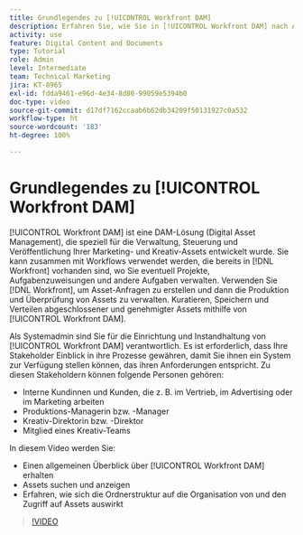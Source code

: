 ```yaml
---
title: Grundlegendes zu [!UICONTROL Workfront DAM]
description: Erfahren Sie, wie Sie in [!UICONTROL Workfront DAM] nach Assets suchen und diese anzeigen, und untersuchen Sie, wie die Ordnerstruktur die Organisation von Assets und den Zugriff auf sie beeinflusst.
activity: use
feature: Digital Content and Documents
type: Tutorial
role: Admin
level: Intermediate
team: Technical Marketing
jira: KT-8965
exl-id: fdda9461-e96d-4e34-8d80-99059e5394b0
doc-type: video
source-git-commit: d17df7162ccaab6b62db34209f50131927c0a532
workflow-type: ht
source-wordcount: '183'
ht-degree: 100%

---
```


# Grundlegendes zu [!UICONTROL Workfront DAM]

[!UICONTROL Workfront DAM] ist eine DAM-Lösung (Digital Asset Management), die speziell für die Verwaltung, Steuerung und Veröffentlichung Ihrer Marketing- und Kreativ-Assets entwickelt wurde. Sie kann zusammen mit Workflows verwendet werden, die bereits in [!DNL Workfront] vorhanden sind, wo Sie eventuell Projekte, Aufgabenzuweisungen und andere Aufgaben verwalten. Verwenden Sie [!DNL Workfront], um Asset-Anfragen zu erstellen und dann die Produktion und Überprüfung von Assets zu verwalten. Kuratieren, Speichern und Verteilen abgeschlossener und genehmigter Assets mithilfe von [!UICONTROL Workfront DAM].


Als Systemadmin sind Sie für die Einrichtung und Instandhaltung von [!UICONTROL Workfront DAM] verantwortlich. Es ist erforderlich, dass Ihre Stakeholder Einblick in ihre Prozesse gewähren, damit Sie ihnen ein System zur Verfügung stellen können, das ihren Anforderungen entspricht. Zu diesen Stakeholdern können folgende Personen gehören:

* Interne Kundinnen und Kunden, die z. B. im Vertrieb, im Advertising oder im Marketing arbeiten
* Produktions-Managerin bzw. -Manager
* Kreativ-Direktorin bzw. -Direktor
* Mitglied eines Kreativ-Teams

In diesem Video werden Sie:

* Einen allgemeinen Überblick über [!UICONTROL Workfront DAM] erhalten
* Assets suchen und anzeigen
* Erfahren, wie sich die Ordnerstruktur auf die Organisation von und den Zugriff auf Assets auswirkt

>[!VIDEO](https://video.tv.adobe.com/v/3432537/?quality=12&learn=on&enablevpops&captions=ger)
